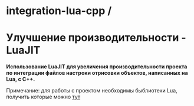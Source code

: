 # integration-lua-cpp /
# Улучшение производительности - LuaJIT
**Использование LuaJIT для увеличения производительности проекта по интеграции файлов настроки отрисовки объектов, написанных на Lua, с C++.**

Примечание: для работы с проектом необходимы быблиотеки Lua, получить которые можно [тут](http://luabinaries.sourceforge.net) 
